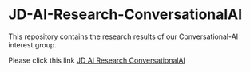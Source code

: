 # JD-AI-Research-ConversationalAI

This repository contains the research results of our Conversational-AI interest group.

Please click this link [JD AI Research ConversationalAI](https://github.com/JD-AI-Research-NLP/)
